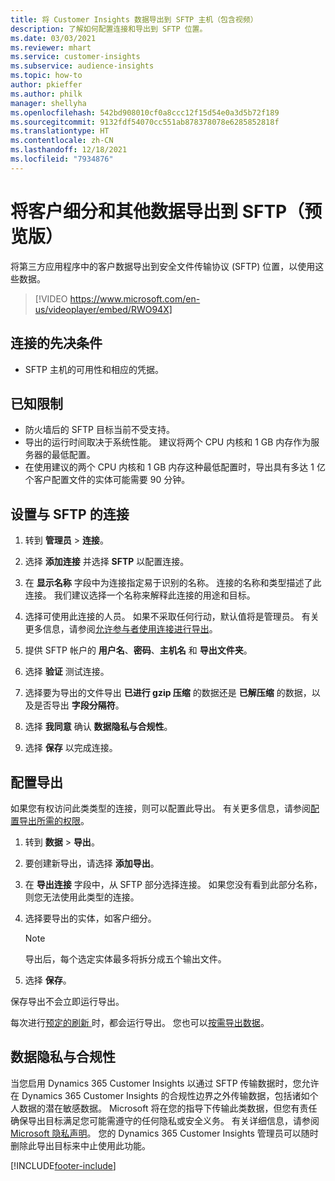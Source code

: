 ```yaml
---
title: 将 Customer Insights 数据导出到 SFTP 主机（包含视频）
description: 了解如何配置连接和导出到 SFTP 位置。
ms.date: 03/03/2021
ms.reviewer: mhart
ms.service: customer-insights
ms.subservice: audience-insights
ms.topic: how-to
author: pkieffer
ms.author: philk
manager: shellyha
ms.openlocfilehash: 542bd908010cf0a8ccc12f15d54e0a3d5b72f189
ms.sourcegitcommit: 9132fdf54070cc551ab878378078e6285852818f
ms.translationtype: HT
ms.contentlocale: zh-CN
ms.lasthandoff: 12/18/2021
ms.locfileid: "7934876"
---
```

# <a name="export-segments-and-other-data-to-sftp-preview"></a>将客户细分和其他数据导出到 SFTP（预览版）

将第三方应用程序中的客户数据导出到安全文件传输协议 (SFTP) 位置，以使用这些数据。

> [!VIDEO https://www.microsoft.com/en-us/videoplayer/embed/RWO94X]

## <a name="prerequisites-for-connection"></a>连接的先决条件

- SFTP 主机的可用性和相应的凭据。

## <a name="known-limitations"></a>已知限制

- 防火墙后的 SFTP 目标当前不受支持。 
- 导出的运行时间取决于系统性能。 建议将两个 CPU 内核和 1 GB 内存作为服务器的最低配置。 
- 在使用建议的两个 CPU 内核和 1 GB 内存这种最低配置时，导出具有多达 1 亿个客户配置文件的实体可能需要 90 分钟。 

## <a name="set-up-connection-to-sftp"></a>设置与 SFTP 的连接

1. 转到 **管理员** > **连接**。

1. 选择 **添加连接** 并选择 **SFTP** 以配置连接。

1. 在 **显示名称** 字段中为连接指定易于识别的名称。 连接的名称和类型描述了此连接。 我们建议选择一个名称来解释此连接的用途和目标。

1. 选择可使用此连接的人员。 如果不采取任何行动，默认值将是管理员。 有关更多信息，请参阅[允许参与者使用连接进行导出](connections.md#allow-contributors-to-use-a-connection-for-exports)。

1. 提供 SFTP 帐户的 **用户名**、**密码**、**主机名** 和 **导出文件夹**。

1. 选择 **验证** 测试连接。

1. 选择要为导出的文件导出 **已进行 gzip 压缩** 的数据还是 **已解压缩** 的数据，以及是否导出 **字段分隔符**。

1. 选择 **我同意** 确认 **数据隐私与合规性**。

1. 选择 **保存** 以完成连接。

## <a name="configure-an-export"></a>配置导出

如果您有权访问此类类型的连接，则可以配置此导出。 有关更多信息，请参阅[配置导出所需的权限](export-destinations.md#set-up-a-new-export)。

1. 转到 **数据** > **导出**。

1. 要创建新导出，请选择 **添加导出**。

1. 在 **导出连接** 字段中，从 SFTP 部分选择连接。 如果您没有看到此部分名称，则您无法使用此类型的连接。

1. 选择要导出的实体，如客户细分。

   > [!NOTE]
   > 导出后，每个选定实体最多将拆分成五个输出文件。 

1. 选择 **保存**。

保存导出不会立即运行导出。

每次进行[预定的刷新 ](system.md#schedule-tab)时，都会运行导出。 您也可以[按需导出数据](export-destinations.md#run-exports-on-demand)。 

## <a name="data-privacy-and-compliance"></a>数据隐私与合规性

当您启用 Dynamics 365 Customer Insights 以通过 SFTP 传输数据时，您允许在 Dynamics 365 Customer Insights 的合规性边界之外传输数据，包括诸如个人数据的潜在敏感数据。 Microsoft 将在您的指导下传输此类数据，但您有责任确保导出目标满足您可能需遵守的任何隐私或安全义务。 有关详细信息，请参阅 [Microsoft 隐私声明](https://go.microsoft.com/fwlink/?linkid=396732)。
您的 Dynamics 365 Customer Insights 管理员可以随时删除此导出目标来中止使用此功能。

[!INCLUDE[footer-include](../includes/footer-banner.md)]
